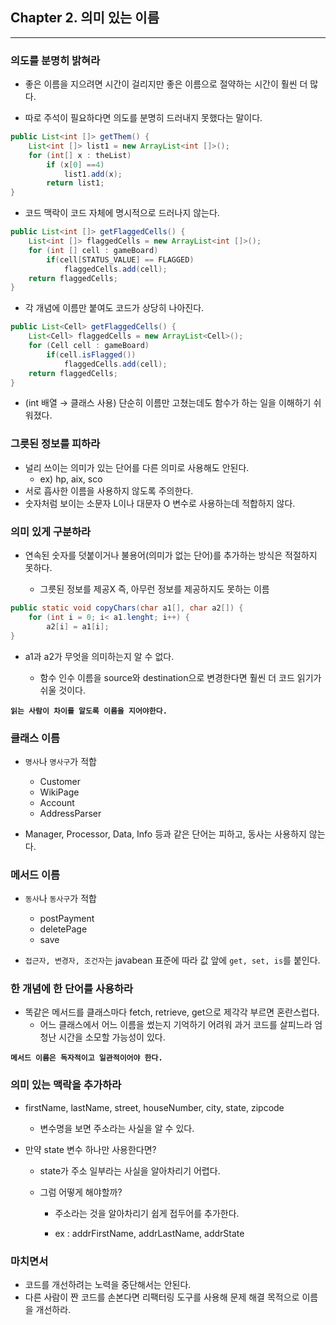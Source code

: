 ## Chapter 2. 의미 있는 이름

---

### 의도를 분명히 밝혀라

- 좋은 이름을 지으려면 시간이 걸리지만 좋은 이름으로 절약하는 시간이 훨씬 더 많다.

- 따로 주석이 필요하다면 의도를 분명히 드러내지 못했다는 말이다.

  

```java
public List<int []> getThem() {
	List<int []> list1 = new ArrayList<int []>();
	for (int[] x : theList)
		if (x[0] ==4)
			list1.add(x);
		return list1;
}
```

- 코드 맥락이 코드 자체에 명시적으로 드러나지 않는다.



```java
public List<int []> getFlaggedCells() {
	List<int []> flaggedCells = new ArrayList<int []>();
	for (int [] cell : gameBoard)
		if(cell[STATUS_VALUE] == FLAGGED)
			flaggedCells.add(cell);
	return flaggedCells;
}
```

- 각 개념에 이름만 붙여도 코드가 상당히 나아진다.



```java
public List<Cell> getFlaggedCells() {
	List<Cell> flaggedCells = new ArrayList<Cell>();
	for (Cell cell : gameBoard)
		if(cell.isFlagged())
			flaggedCells.add(cell);
	return flaggedCells;
}
```

- (int 배열 → 클래스 사용) 단순히 이름만 고쳤는데도 함수가 하는 일을 이해하기 쉬워졌다.



### 그릇된 정보를 피하라

- 널리 쓰이는 의미가 있는 단어를 다른 의미로 사용해도 안된다.
  - ex) hp, aix, sco
- 서로 흡사한 이름을 사용하지 않도록 주의한다.
- 숫자처럼 보이는 소문자 L이나 대문자 O 변수로 사용하는데 적합하지 않다.



### 의미 있게 구분하라

- 연속된 숫자를 덧붙이거나 불용어(의미가 없는 단어)를 추가하는 방식은 적절하지 못하다.

  - 그릇된 정보를 제공X 즉, 아무런 정보를 제공하지도 못하는 이름

  

```java
public static void copyChars(char a1[], char a2[]) {
	for (int i = 0; i< a1.lenght; i++) {
		a2[i] = a1[i];
}
```

- a1과 a2가 무엇을 의미하는지 알 수 없다.

  - 함수 인수 이름을 source와 destination으로 변경한다면 훨씬 더 코드 읽기가 쉬울 것이다.

    

**`읽는 사람이 차이를 알도록 이름을 지어야한다.`**



### 클래스 이름

- `명사`나 `명사구`가 적합

  - Customer
  - WikiPage
  - Account
  - AddressParser

- Manager, Processor, Data, Info 등과 같은 단어는 피하고, 동사는 사용하지 않는다.

  

### 메서드 이름

- `동사`나 `동사구`가 적합

  - postPayment
  - deletePage
  - save

- `접근자, 변경자, 조건자`는 javabean 표준에 따라 값 앞에 `get, set, is`를 붙인다.

  

### 한 개념에 한 단어를 사용하라

- 똑같은 메서드를 클래스마다 fetch, retrieve, get으로 제각각 부르면 혼란스럽다.
  - 어느 클래스에서 어느 이름을 썼는지 기억하기 어려워 과거 코드를 살피느라 엄청난 시간을 소모할 가능성이 있다.

**`메서드 이름은 독자적이고 일관적이어야 한다.`**



### 의미 있는 맥락을 추가하라

- firstName, lastName, street, houseNumber, city, state, zipcode

  - 변수명을 보면 주소라는 사실을 알 수 있다.

- 만약 state 변수 하나만 사용한다면?

  - state가 주소 일부라는 사실을 알아차리기 어렵다.

  - 그럼 어떻게 해야할까?

    - 주소라는 것을 알아차리기 쉽게 접두어를 추가한다.

    - ex : addrFirstName, addrLastName, addrState

      

### 마치면서

- 코드를 개선하려는 노력을 중단해서는 안된다.
- 다른 사람이 짠 코드를 손본다면 리팩터링 도구를 사용해 문제 해결 목적으로 이름을 개선하라.